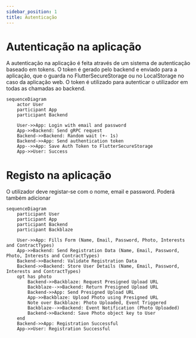 ```yaml
---
sidebar_position: 1
title: Autenticação
---
```

# Autenticação na aplicação

A autenticação na aplicação é feita através de um sistema de autenticação baseado em tokens. O token é gerado pelo backend e enviado para a aplicação, que o guarda no FlutterSecureStorage ou no LocalStorage no caso da aplicação web. O token é utilizado para autenticar o utilizador em todas as chamadas ao backend.

```mermaid
sequenceDiagram
    actor User
    participant App
    participant Backend

    User->>App: Login with email and password
    App->>Backend: Send gRPC request
    Backend->>Backend: Random wait (+- 1s)
    Backend->>App: Send authentication token
    App-->>App: Save Auth Token to FlutterSecureStorage
    App->>User: Success
```

# Registo na aplicação

O utilizador deve registar-se com o nome, email e password. Poderá também adicionar

```mermaid
sequenceDiagram
    participant User
    participant App
    participant Backend
    participant Backblaze

    User->>App: Fills Form (Name, Email, Password, Photo, Interests and ContractTypes)
    App->>Backend: Send Registration Data (Name, Email, Password, Photo, Interests and ContractTypes)
    Backend->>Backend: Validate Registration Data
    Backend->>Backend: Store User Details (Name, Email, Password, Interests and ContractTypes)
    opt has photo
        Backend->>Backblaze: Request Presigned Upload URL
        Backblaze-->>Backend: Return Presigned Upload URL
        Backend->>App: Send Presigned Upload URL
        App->>Backblaze: Upload Photo using Presigned URL
        Note over Backblaze: Photo Uploaded, Event Triggered
        Backblaze-->>Backend: Event Notification (Photo Uploaded)
        Backend->>Backend: Save Photo object key to User
    end
    Backend->>App: Registration Successful
    App->>User: Registration Successful
```